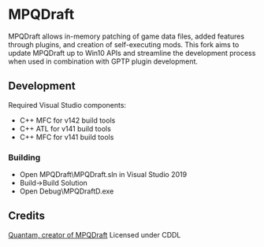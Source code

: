 # MPQDraft
MPQDraft allows in-memory patching of game data files, added features through plugins, and creation of self-executing mods.
This fork aims to update MPQDraft up to Win10 APIs and streamline the development process when used in combination with GPTP plugin development.


## Development
Required Visual Studio components:

* C++ MFC for v142 build tools
* C++ ATL for v141 build tools
* C++ MFC for v141 build tools

### Building
- Open MPQDraft\MPQDraft.sln in Visual Studio 2019
- Build->Build Solution
- Open Debug\MPQDraftD.exe

## Credits
[Quantam, creator of MPQDraft](http://qstuff.blogspot.com/2010/01/bibliography-programming.html)
Licensed under CDDL 